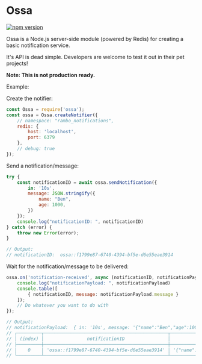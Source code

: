 # Ossa

[![npm version](https://badge.fury.io/js/ossa.svg)](https://badge.fury.io/js/ossa)

Ossa is a Node.js server-side module (powered by Redis) for creating a basic notification service.

It's API is dead simple. Developers are welcome to test it out in their pet projects!

**Note: This is not production ready.**

Example:

Create the notifier:

```js
const Ossa = require('ossa');
const ossa = Ossa.createNotifier({
    // namespace: "rambo_notifications",
    redis: {
        host: 'localhost',
        port: 6379
    },
    // debug: true
});
```

Send a notification/message:

```js
try {
    const notificationID = await ossa.sendNotification({
        in: '10s',
        message: JSON.stringify({
            name: "Ben",
            age: 1000,
        })
    });
    console.log("notificationID: ", notificationID)
} catch (error) {
    throw new Error(error);
}

// Output:
// notificationID:  ossa::f1799e87-6740-4394-bf5e-d6e55eae3914
```

Wait for the notification/message to be delivered:

```js
ossa.on('notification-received', async (notificationID, notificationPayload) => {
    console.log("notificationPayload: ", notificationPayload)
    console.table([
        { notificationID, message: notificationPayload.message }
    ]);
    // Do whatever you want to do with 
});

// Output:
// notificationPayload:  { in: '10s', message: '{"name":"Ben","age":1000}' }
// ┌─────────┬──────────────────────────────────────────────┬─────────────────────────────┐
// │ (index) │                notificationID                │           message           │
// ├─────────┼──────────────────────────────────────────────┼─────────────────────────────┤
// │    0    │ 'ossa::f1799e87-6740-4394-bf5e-d6e55eae3914' │ '{"name":"Ben","age":1000}' │
// └─────────┴──────────────────────────────────────────────┴─────────────────────────────┘
```